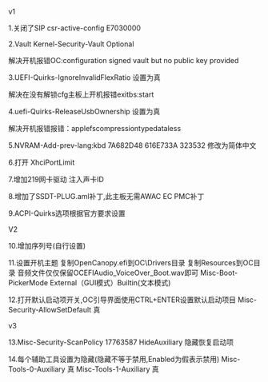 v1

1.关闭了SIP  csr-active-config	E7030000

2.Vault	Kernel-Security-Vault	 Optional

解决开机报错OC:configuration signed vault but no public key provided 

3.UEFI-Quirks-IgnoreInvalidFlexRatio 设置为真 

解决在没有解锁cfg主板上开机报错exitbs:start

4.uefi-Quirks-ReleaseUsbOwnership 设置为真

解决开机报错报错：applefscompressiontypedataless

5.NVRAM-Add-prev-lang:kbd   7A682D48 616E733A 323532 修改为简体中文

6.打开 XhciPortLimit

7.增加219网卡驱动 注入声卡ID

8.增加了SSDT-PLUG.aml补丁,此主板无需AWAC EC PMC补丁

9.ACPI-Quirks选项根据官方要求设置


V2

10.增加序列号(自行设置)

11.设置开机主题
复制OpenCanopy.efi到OC\Drivers目录   复制Resources到OC目录 音频文件仅仅保留OCEFIAudio_VoiceOver_Boot.wav即可
Misc-Boot-PickerMode  External（GUI模式）Builtin(文本模式)

12.打开默认启动项开关,OC引导界面使用CTRL+ENTER设置默认启动项目
Misc-Security-AllowSetDefault  真


v3

13.Misc-Security-ScanPolicy  17763587 HideAuxiliary 隐藏恢复启动项

14.每个辅助工具设置为隐藏(隐藏不等于禁用,Enabled为假表示禁用)
Misc-Tools-0-Auxiliary 真
Misc-Tools-1-Auxiliary 真

